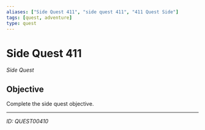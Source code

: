 ```yaml
---
aliases: ["Side Quest 411", "side quest 411", "411 Quest Side"]
tags: [quest, adventure]
type: quest
---
```


# Side Quest 411

*Side Quest*

## Objective
Complete the side quest objective.

---
*ID: QUEST00410*